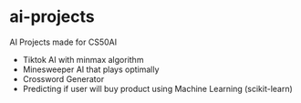 # ai-projects


AI Projects made for CS50AI 

- Tiktok AI with minmax algorithm
- Minesweeper AI that plays optimally
- Crossword Generator
- Predicting if user will buy product using Machine Learning (scikit-learn)
